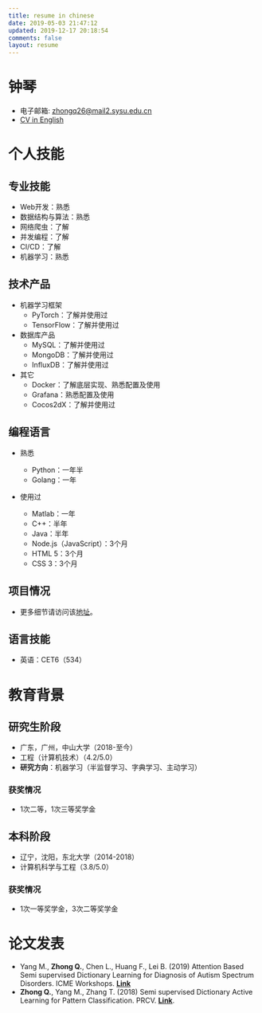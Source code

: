 ```yaml
---
title: resume in chinese
date: 2019-05-03 21:47:12
updated: 2019-12-17 20:18:54
comments: false
layout: resume
---
```

# 钟琴
- 电子邮箱: [zhongq26@mail2.sysu.edu.cn](mailto:zhongq26@mail2.sysu.edu.cn)
- [CV in English](https://cvblogs.cn/resume/resume_en.html)

# 个人技能
## 专业技能
- Web开发：熟悉
- 数据结构与算法：熟悉
- 网络爬虫：了解
- 并发编程：了解
- CI/CD：了解
- 机器学习：熟悉

## 技术产品
- 机器学习框架
    - PyTorch：了解并使用过
    - TensorFlow：了解并使用过
- 数据库产品
    - MySQL：了解并使用过
    - MongoDB：了解并使用过
    - InfluxDB：了解并使用过
- 其它
    - Docker：了解底层实现、熟悉配置及使用
    - Grafana：熟悉配置及使用
    - Cocos2dX：了解并使用过

## 编程语言
- 熟悉
    - Python：一年半
    - Golang：一年

- 使用过
    - Matlab：一年
    - C++：半年
    - Java：半年
    - Node.js（JavaScript）：3个月
    - HTML 5：3个月
    - CSS 3：3个月

## 项目情况
- 更多细节请访问该[地址](https://cvblogs.cn/projects/)。

## 语言技能
- 英语：CET6（534）

# 教育背景
## 研究生阶段
- 广东，广州，中山大学（2018-至今）
- 工程（计算机技术）（4.2/5.0）
- **研究方向**：机器学习（半监督学习、字典学习、主动学习）

### 获奖情况
- 1次二等，1次三等奖学金

## 本科阶段
- 辽宁，沈阳，东北大学（2014-2018）
- 计算机科学与工程（3.8/5.0）

### 获奖情况
- 1次一等奖学金，3次二等奖学金

# 论文发表
- Yang M., **Zhong Q.**, Chen L., Huang F., Lei B. (2019) Attention Based Semi supervised Dictionary Learning for Diagnosis of Autism Spectrum Disorders. ICME Workshops. [**Link**](https://ieeexplore.ieee.org/document/8795085)
- **Zhong Q.**, Yang M., Zhang T. (2018) Semi supervised Dictionary Active Learning for Pattern Classification. PRCV. [**Link**](https://link.springer.com/chapter/10.1007/978-3-030-03338-5_47).
